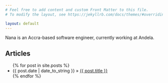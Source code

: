 ```yaml
---
# Feel free to add content and custom Front Matter to this file.
# To modify the layout, see https://jekyllrb.com/docs/themes/#overriding-theme-defaults

layout: default
---
```


<div class="mt5">
  <p class="lh-copy f4 tl measure-narrow">
    Nana is an Accra-based software engineer, currently working at Andela.
  </p>
</div>

<div class="mt5">
  <h2 class="b dib w-auto">Articles</h2>
  <ul>
    {% for post in site.posts %}
      <li><span>{{ post.date | date_to_string }}</span> &raquo; <a href="{{ post.url }}">{{ post.title }}</a></li>
    {% endfor %}
  </ul>
</div>
